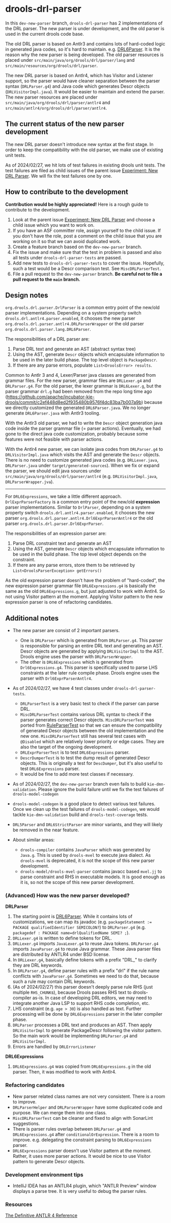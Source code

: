 # drools-drl-parser

In this `dev-new-parser` branch, `drools-drl-parser` has 2 implementations of the DRL parser. The new parser is under development, and the old parser is used in the current drools code base.

The old DRL parser is based on Antlr3 and contains lots of hard-coded logic in generated java codes, so it's hard to maintain. e.g. [DRL6Parser](https://github.com/apache/incubator-kie-drools/blob/main/drools-drl/drools-drl-parser/src/main/java/org/drools/drl/parser/lang/DRL6Parser.java). It is the reason why the new parser is being developed. The old parser resources is placed under `src/main/java/org/drools/drl/parser/lang` and `src/main/resources/org/drools/drl/parser`.

The new DRL parser is based on Antlr4, which has Visitor and Listener support, so the parser would have cleaner separation between the parser syntax (`DRLParser.g4`) and Java code which generates Descr objects (`DRLVisitorImpl.java`). It would be easier to maintain and extend the parser. The new parser resources are placed under `src/main/java/org/drools/drl/parser/antlr4` and `src/main/antlr4/org/drools/drl/parser/antlr4`.

## The current status of the new parser development
The new DRL parser doesn't introduce new syntax at the first stage. In order to keep the compatibility with the old parser, we make use of existing unit tests.

As of 2024/02/27, we hit lots of test failures in existing drools unit tests. The test failures are filed as child issues of the parent issue [Experiment: New DRL Parser](https://github.com/apache/incubator-kie-drools/issues/5678). We will fix the test failures one by one.

## How to contribute to the development

**Contribution would be highly appreciated!** Here is a rough guide to contribute to the development.

1. Look at the parent issue [Experiment: New DRL Parser](https://github.com/apache/incubator-kie-drools/issues/5678) and choose a child issue which you want to work on.
2. If you have an ASF committer role, assign yourself to the child issue. If you don't have the role, post a comment on the child issue that you are working on it so that we can avoid duplicated work.
3. Create a feature branch based on the `dev-new-parser` branch.
4. Fix the issue and make sure that the test in problem is passed and also all tests under `drools-drl-parser-tests` are passed.
5. Add new tests to `drools-drl-parser-tests` to cover the issue. Hopefully, such a test would be a Descr comparison test. See `MiscDRLParserTest`.
6. File a pull request to the `dev-new-parser` branch. **Be careful not to file a pull request to the `main` branch.**

## Design notes

`org.drools.drl.parser.DrlParser` is a common entry point of the new/old parser implementations. Depending on a system property switch `drools.drl.antlr4.parser.enabled`, it chooses the new parser `org.drools.drl.parser.antlr4.DRLParserWrapper` or the old parser `org.drools.drl.parser.lang.DRL6Parser`.

The responsibilities of a DRL parser are:

1. Parse DRL text and generate an AST (abstract syntax tree)
2. Using the AST, generate `Descr` objects which encapsulate information to be used in the later build phase. The top level object is `PackageDescr`.
3. If there are any parse errors, populate `List<DroolsError> results`.

Common to Antlr 3 and 4, Lexer/Parser java classes are generated from grammar files. For the new parser, grammar files are `DRLLexer.g4` and `DRLParser.g4`. For the old parser, the lexer grammar is `DRL6Lexer.g`, but the parser grammar `drl.g` had been removed from the repo long time ago (https://github.com/apache/incubator-kie-drools/commit/c2ef448d8ed2f935480b9576f4dc83ba7b007a9b) because we directly customized the generated `DRL6Parser.java`. We no longer generate `DRL6Parser.java` with Antlr3 tooling.

With the Antlr3 old parser, we had to write the `Descr` object generation java code inside the parser grammar file (= parser actions). Eventually, we had gone to the direct java code customization, probably because some features were not feasible with parser actions.

With the Antlr4 new parser, we can isolate java codes from `DRLParser.g4` to `DRLVisitorImpl.java` which visits the AST and generate the `Descr` objects. There is no need to customize generated java codes (e.g. `DRLLexer.java`, `DRLParser.java` under `target/generated-sources`). When we fix or expand the parser, we should edit java sources under `src/main/java/org/drools/drl/parser/antlr4` (e.g. `DRLVisitorImpl.java`, `DRLParserWrapper.jva`).

---

For `DRL6Expressions`, we take a little different approach. `DrlExprParserFactory` is a common entry point of the new/old **expression** parser implementations. Similar to `DrlParser`, depending on a system property switch `drools.drl.antlr4.parser.enabled`, it chooses the new parser `org.drools.drl.parser.antlr4.Drl6ExprParserAntlr4` or the old parser `org.drools.drl.parser.Drl6ExprParser`.

The responsibilities of an expression parser are:

1. Parse DRL constraint text and generate an AST
2. Using the AST, generate `Descr` objects which encapsulate information to be used in the build phase. The top level object depends on the constraint.
3. If there are any parse errors, store them to be retrieved by `List<DroolsParserException> getErrors()`

As the old expression parser doesn't have the problem of "hard-coded", the new expression parser grammar file `DRL6Expressions.g4` is basically the same as the old `DRL6Expressions.g`, but just adjusted to work with Antlr4. So not using Visitor pattern at the moment. Applying Visitor pattern to the new expression parser is one of refactoring candidates.

## Additional notes

- The new parser are consist of 2 important parsers.
  - One is `DRLParser` which is generated from `DRLParser.g4`. This parser is responsible for parsing an entire DRL text and generating an AST. Descr objects are generated by applying `DRLVisitorImpl` to the AST. Drools engine uses the parser with `DRLParserWrapper`.
  - The other is `DRL6Expressions` which is generated from `Drl6Expressions.g4`. This parser is specifically used to parse LHS constraints at the later rule compile phase. Drools engine uses the parser with `Drl6ExprParserAntlr4`.

- As of 2024/02/27, we have 4 test classes under `drools-drl-parser-tests`.
  - `DRLParserTest` is a very basic test to check if the parser can parse DRL.
  - `MiscDRLParserTest` contains various DRL syntax to check if the parser generates correct Descr objects. `MiscDRLParserTest` was ported from [RuleParserTest](https://github.com/apache/incubator-kie-drools/blob/main/drools-test-coverage/test-compiler-integration/src/test/java/org/drools/mvel/compiler/lang/RuleParserTest.java) so that we can ensure the compatibility of generated Descr objects between the old implementation and the new one. `MiscDRLParserTest` still has several test cases with `@Disabled` which are relatively lower priority or edge cases. They are also the target of the ongoing development.
  - `DRLExprParserTest` is to test `DRL6Expressions` parser.
  - `DescrDumperTest` is to test the dump result of generated Descr objects. This is originally a test for `DescDumper`, but it's also useful to test `DRL6Expressions` parser.
  - It would be fine to add more test classes if necessary.

- As of 2024/02/27, the `dev-new-parser` branch even fails to build `kie-dmn-validation`. Please ignore the build failure until we fix the test failures of `drools-model-codegen`
- `drools-model-codegen` is a good place to detect various test failures. Once we clean up the test failures of `drools-model-codegen`, we would tackle `kie-dmn-validation` build and `drools-test-coverage` tests.

- `DRL5Parser` and `DRL6StrictParser` are minor variants, and they will likely be removed in the near feature.

- About similar areas:
  - `drools-compiler` contains `JavaParser` which was generated by `Java.g`. This is used by `drools-mvel` to execute java dialect. As `drools-mvel` is deprecated, it is not the scope of this new parser development.
  - `drools-model/drools-mvel-parser` contains javacc based `mvel.jj` to parse constraint and RHS in executable models. It is good enough as it is, so not the scope of this new parser development.

### (Advanced) How was the new parser developed?

**DRLParser**

1. The starting point is [DRL6Parser](https://github.com/apache/incubator-kie-drools/blob/main/drools-drl/drools-drl-parser/src/main/java/org/drools/drl/parser/lang/DRL6Parser.java). While it contains lots of customizations, we can map its javadoc (e.g. `packageStatement := PACKAGE qualifiedIdentifier SEMICOLON?`) to `DRLParser.g4` (e.g. `packagedef : PACKAGE name=drlQualifiedName SEMI? ;`).
2. `DRLLexer.g4` is written to define tokens for DRL.
3. `DRLLexer.g4` imports `JavaLexer.g4` to reuse Java tokens. `DRLParser.g4` imports `JavaParser.g4` to reuse Java grammar. These Java parser files are distributed by ANTLR4 under BSD license.
4. In `DRLLexer.g4`, basically define tokens with a prefix "DRL_" to clarify they are DRL keywords.
5. In `DRLParser.g4`, define parser rules with a prefix "drl" if the rule name conflicts with `JavaParser.g4`. Sometimes we need to do that, because such a rule may contain DRL keywords.
6. (As of 2024/02/27) this parser doesn't deeply parse rule RHS (just multiple `RHS_CHUNK`s), because Drools passes RHS text to drools-compiler as-is. In case of developing DRL editors, we may need to integrate another Java LSP to support RHS code completion, etc.
7. LHS constraint (e.g. `age > 30`) is also handled as text. Further processing will be done by `DRL6Expressions` parser in the later compiler phase.
8. `DRLParser` processes a DRL text and produces an AST. Then apply `DRLVisitorImpl` to generate PackageDescr following the visitor pattern. So the main work would be implementing `DRLParser.g4` and `DRLVisitorImpl`.
9. Errors are handled by `DRLErrorListener`

**DRL6Expressions**

1. `DRL6Expressions.g4` was copied from `DRL6Expressions.g` in the old parser. Then, it was modified to work with Antlr4.

### Refactoring candidates
- New parser related class names are not very consistent. There is a room to improve.
- `DRLParserHelper` and `DRLParserWrapper` have some duplicated code and purpose. We can merge them into one class.
- `MiscDRLParserTest` can be cleaner and fixed to align with SonarLint suggestions.
- There is parser rules overlap between `DRLParser.g4` and `DRL6Expressions.g4` after `conditionalOrExpression`. There is a room to improve. e.g. delegating the constraint parsing to `DRL6Expressions` parser.
- `DRL6Expressions` parser doesn't use Visitor pattern at the moment. Rather, it uses more parser actions. It would be nice to use Visitor pattern to generate Descr objects.

### Development environment tips
- IntelliJ IDEA has an ANTLR4 plugin, which "ANTLR Preview" window displays a parse tree. It is very useful to debug the parser rules.

### Resources
[The Definitive ANTLR 4 Reference](https://pragprog.com/titles/tpantlr2/the-definitive-antlr-4-reference/)